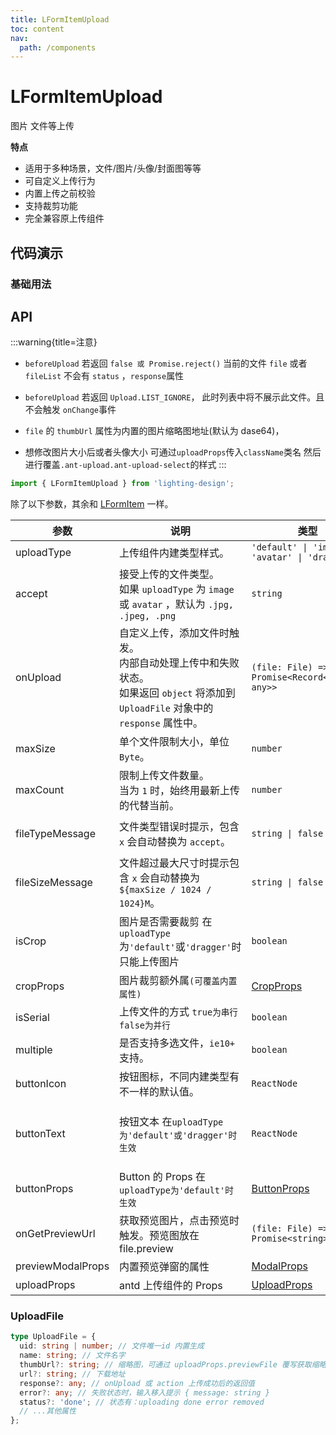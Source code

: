 ```yaml
---
title: LFormItemUpload
toc: content
nav:
  path: /components
---
```


# LFormItemUpload

图片 文件等上传

**特点**

- 适用于多种场景，文件/图片/头像/封面图等等
- 可自定义上传行为
- 内置上传之前校验
- 支持裁剪功能
- 完全兼容原上传组件

## 代码演示

### 基础用法

<code src='./demos/demo.tsx'></code>

<!-- <code src='./demos/Demo1.tsx'></code>

### 通过 onUpload 上传

<code src='./demos/Demo2.tsx'></code>

### 自定义图片预览

<code src='./demos/Demo3.tsx'></code>

### 图片裁剪

<code src='./demos/Demo4.tsx'></code>
 -->

## API

:::warning{title=注意}

- `beforeUpload` 若返回 `false 或 Promise.reject()` 当前的文件 `file` 或者 `fileList` 不会有 `status` ，`response`属性

- `beforeUpload` 若返回 `Upload.LIST_IGNORE`， 此时列表中将不展示此文件。且不会触发 `onChange`事件

- `file` 的 `thumbUrl` 属性为内置的图片缩略图地址(默认为 dase64)，

- 想修改图片大小后或者头像大小 可通过`uploadProps`传入`className`类名 然后进行覆盖`.ant-upload.ant-upload-select`的样式
  :::

```ts
import { LFormItemUpload } from 'lighting-design';
```

除了以下参数，其余和 [LFormItem](/components/form-item) 一样。

| 参数              | 说明                                                                                                                                     | 类型                                                           | 默认值                                         |
| ----------------- | ---------------------------------------------------------------------------------------------------------------------------------------- | -------------------------------------------------------------- | ---------------------------------------------- |
| uploadType        | 上传组件内建类型样式。                                                                                                                   | `'default' \| 'image' \| 'avatar' \| 'dragger'`                | `'default'`                                    |
| accept            | 接受上传的文件类型。<br/>如果 `uploadType` 为 `image` 或 `avatar` ，默认为 `.jpg, .jpeg, .png`                                           | `string`                                                       | `-`                                            |
| onUpload          | 自定义上传，添加文件时触发。<br/>内部自动处理上传中和失败状态。<br/>如果返回 `object` 将添加到 `UploadFile` 对象中的 `response` 属性中。 | `(file: File) => Promise<Record<string, any>>`                 | `-`                                            |
| maxSize           | 单个文件限制大小，单位 `Byte`。                                                                                                          | `number`                                                       | `1024 * 1024 * 5`                              |
| maxCount          | 限制上传文件数量。<br/>当为 `1` 时，始终用最新上传的代替当前。                                                                           | `number`                                                       | `-`                                            |
| fileTypeMessage   | 文件类型错误时提示，包含 `x` 会自动替换为 `accept`。                                                                                     | `string \| false`                                              | `只支持上传 ${accept} 文件`                    |
| fileSizeMessage   | 文件超过最大尺寸时提示包含 `x` 会自动替换为 `${maxSize / 1024 / 1024}M`。                                                                | `string \| false`                                              | `文件必须小于${maxSize / 1024 / 1024}M`        |
| isCrop            | 图片是否需要裁剪 在`uploadType`为`'default'`或`'dragger'`时只能上传图片                                                                  | `boolean`                                                      | `false`                                        |
| cropProps         | 图片裁剪额外属`(可覆盖内置属性)`                                                                                                         | [CropProps](https://github.com/nanxiaobei/antd-img-crop#props) | `-`                                            |
| isSerial          | 上传文件的方式 `true为串行 false为并行`                                                                                                  | `boolean`                                                      | `false`                                        |
| multiple          | 是否支持多选文件，`ie10+` 支持。                                                                                                         | `boolean`                                                      | `false`                                        |
| buttonIcon        | 按钮图标，不同内建类型有不一样的默认值。                                                                                                 | `ReactNode`                                                    | `-`                                            |
| buttonText        | 按钮文本 在`uploadType为'default'或'dragger'时生效`                                                                                      | `ReactNode`                                                    | `'点击上传'\|'单击或拖动文件到此区域进行上传'` |
| buttonProps       | Button 的 Props 在`uploadType为'default'时生效`                                                                                          | [ButtonProps](https://ant.design/components/button-cn/#api)    | `-`                                            |
| onGetPreviewUrl   | 获取预览图片，点击预览时触发。预览图放在 file.preview                                                                                    | `(file: File) => Promise<string>`                              | `-`                                            |
| previewModalProps | 内置预览弹窗的属性                                                                                                                       | [ModalProps](https://ant.design/components/modal-cn/#api)      | `-`                                            |
| uploadProps       | antd 上传组件的 Props                                                                                                                    | [UploadProps](https://ant.design/components/upload-cn/#api)    | `-`                                            |

### UploadFile

```ts
type UploadFile = {
  uid: string | number; // 文件唯一id 内置生成
  name: string; // 文件名字
  thumbUrl?: string; // 缩略图，可通过 uploadProps.previewFile 覆写获取缩略图
  url?: string; // 下载地址
  response?: any; // onUpload 或 action 上传成功后的返回值
  error?: any; // 失败状态时，输入移入提示 { message: string }
  status?: 'done'; // 状态有：uploading done error removed
  // ...其他属性
};
```
